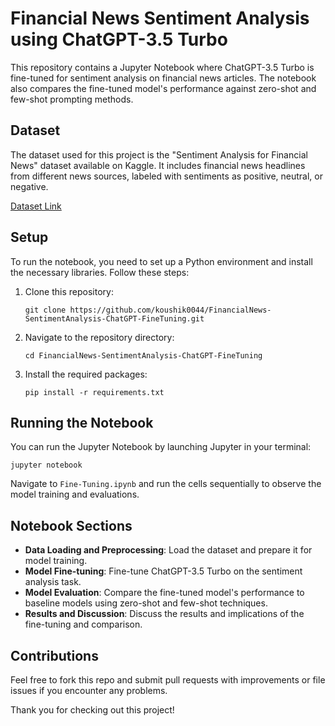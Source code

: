 # Financial News Sentiment Analysis using ChatGPT-3.5 Turbo

This repository contains a Jupyter Notebook where ChatGPT-3.5 Turbo is fine-tuned for sentiment analysis on financial news articles. The notebook also compares the fine-tuned model's performance against zero-shot and few-shot prompting methods.

## Dataset

The dataset used for this project is the "Sentiment Analysis for Financial News" dataset available on Kaggle. It includes financial news headlines from different news sources, labeled with sentiments as positive, neutral, or negative.

[Dataset Link](https://www.kaggle.com/datasets/ankurzing/sentiment-analysis-for-financial-news/data)

## Setup

To run the notebook, you need to set up a Python environment and install the necessary libraries. Follow these steps:

1. Clone this repository:
   ```
   git clone https://github.com/koushik0044/FinancialNews-SentimentAnalysis-ChatGPT-FineTuning.git
   ```
2. Navigate to the repository directory:
   ```
   cd FinancialNews-SentimentAnalysis-ChatGPT-FineTuning
   ```
3. Install the required packages:
   ```
   pip install -r requirements.txt
   ```

## Running the Notebook

You can run the Jupyter Notebook by launching Jupyter in your terminal:
```
jupyter notebook
```
Navigate to `Fine-Tuning.ipynb` and run the cells sequentially to observe the model training and evaluations.

## Notebook Sections

- **Data Loading and Preprocessing**: Load the dataset and prepare it for model training.
- **Model Fine-tuning**: Fine-tune ChatGPT-3.5 Turbo on the sentiment analysis task.
- **Model Evaluation**: Compare the fine-tuned model's performance to baseline models using zero-shot and few-shot techniques.
- **Results and Discussion**: Discuss the results and implications of the fine-tuning and comparison.

## Contributions

Feel free to fork this repo and submit pull requests with improvements or file issues if you encounter any problems.

Thank you for checking out this project!

